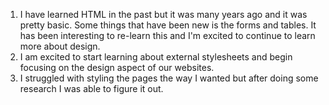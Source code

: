 1. I have learned HTML in the past but it was many years ago and it was pretty basic. Some things that have been new is the forms and tables. It has been interesting to re-learn this and I'm excited to continue to learn more about design.
2. I am excited to start learning about external stylesheets and begin focusing on the design aspect of our websites.
3. I struggled with styling the pages the way I wanted but after doing some research I was able to figure it out.
